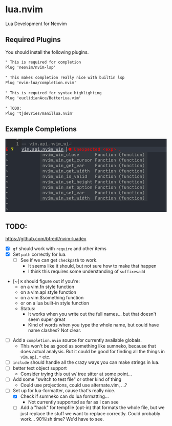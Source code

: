 # lua.nvim

Lua Development for Neovim

## Required Plugins

You should install the following plugins.


```vim
" This is required for completion
Plug 'neovim/nvim-lsp'

" This makes completion really nice with builtin lsp
Plug 'nvim-lua/completion.nvim'

" This is required for syntax highlighting
Plug 'euclidianAce/BetterLua.vim'

" TODO:
Plug 'tjdevries/manillua.nvim'
```

## Example Completions

![ExampleCompletions](./media/example_completions.png)


## TODO:

https://github.com/bfredl/nvim-luadev

- [x] `gf` should work with `require` and other items
- [x] Set `path` correctly for lua.
    - [ ] See if we can get `checkpath` to work.
        - It seems like it should, but not sure how to make that happen
        - I think this requires some understanding of `suffixesadd`
- [~] `K` should figure out if you're:
    - on a vim.fn style function
    - on a vim.api style function
    - on a vim.$something function
    - or on a lua built-in style function
    - Status:
        - It works when you write out the full names... but that doesn't seem super great
        - Kind of words when you type the whole name, but could have name clashes? Not clear.
- [ ] Add a `completion.nvim` source for currently available globals.
    - This won't be as good as something like sumneko, because that does actual analysis.
        But it could be good for finding all the things in `vim.api.*` etc.
- [ ] `include` should handle all the crazy ways you can make strings in lua.
- [ ] better text object support
    - Consider trying this out w/ tree sitter at some point...
- [ ] Add some "switch to test file" or other kind of thing
    - Could use projections, could use alternate.vim, ...?
- [ ] Set up for lua-formatter, cause that's really nice.
    - [x] Check if sumneko can do lua formatting...
        - Not currently supported as far as I can see
    - [ ] Add a "hack" for tempfile (opt-in) that formats the whole file, but we just replace the stuff we want to replace correctly. Could probably work... 90%ish time? We'd have to see.
